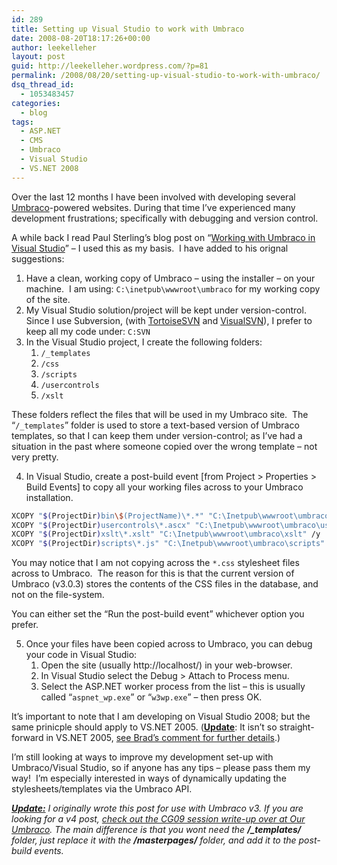 ```yaml
---
id: 289
title: Setting up Visual Studio to work with Umbraco
date: 2008-08-20T18:17:26+00:00
author: leekelleher
layout: post
guid: http://leekelleher.wordpress.com/?p=81
permalink: /2008/08/20/setting-up-visual-studio-to-work-with-umbraco/
dsq_thread_id:
  - 1053483457
categories:
  - blog
tags:
  - ASP.NET
  - CMS
  - Umbraco
  - Visual Studio
  - VS.NET 2008
---
```

Over the last 12 months I have been involved with developing several [Umbraco](http://umbraco.org/)-powered websites. During that time I&#8217;ve experienced many development frustrations; specifically with debugging and version control.

A while back I read Paul Sterling&#8217;s blog post on &#8220;[Working with Umbraco in Visual Studio](http://www.motusconnect.com/blog/2007/12/10/working%20with%20umbraco%20in%20visual%20studio.aspx)&#8221; &#8211; I used this as my basis.  I have added to his orignal suggestions:

1. Have a clean, working copy of Umbraco &#8211; using the installer &#8211; on your machine.  I am using: `C:\inetpub\wwwroot\umbraco` for my working copy of the site.
2. My Visual Studio solution/project will be kept under version-control.  Since I use Subversion, (with [TortoiseSVN](http://tortoisesvn.net/) and [VisualSVN](http://www.visualsvn.com/visualsvn/)), I prefer to keep all my code under: `C:SVN`
3. In the Visual Studio project, I create the following folders: 
    1. `/_templates`
    2. `/css`
    3. `/scripts`
    4. `/usercontrols`
    5. `/xslt`

These folders reflect the files that will be used in my Umbraco site.  The &#8220;`/_templates`&#8221; folder is used to store a text-based version of Umbraco templates, so that I can keep them under version-control; as I&#8217;ve had a situation in the past where someone copied over the wrong template &#8211; not very pretty.</li> 

4. In Visual Studio, create a post-build event [from Project > Properties > Build Events] to copy all your working files across to your Umbraco installation.

```bash
XCOPY "$(ProjectDir)bin\$(ProjectName)\*.*" "C:\Inetpub\wwwroot\umbraco\bin" /y
XCOPY "$(ProjectDir)usercontrols\*.ascx" "C:\Inetpub\wwwroot\umbraco\usercontrols" /y
XCOPY "$(ProjectDir)xslt\*.xslt" "C:\Inetpub\wwwroot\umbraco\xslt" /y
XCOPY "$(ProjectDir)scripts\*.js" "C:\Inetpub\wwwroot\umbraco\scripts" /y
```

You may notice that I am not copying across the `*.css` stylesheet files across to Umbraco.  The reason for this is that the current version of Umbraco (v3.0.3) stores the contents of the CSS files in the database, and not on the file-system.
	
You can either set the &#8220;Run the post-build event&#8221; whichever option you prefer.</li> 

5. Once your files have been copied across to Umbraco, you can debug your code in Visual Studio: 
    1. Open the site (usually http://localhost/) in your web-browser.
    2. In Visual Studio select the Debug > Attach to Process menu.
    3. Select the ASP.NET worker process from the list &#8211; this is usually called &#8220;`aspnet_wp.exe`&#8221; or &#8220;`w3wp.exe`&#8221; &#8211; then press OK.</ol> 

It&#8217;s important to note that I am developing on Visual Studio 2008; but the same prinicple should apply to VS.NET 2005. (**<span style="text-decoration:underline;">Update</span>**: It isn&#8217;t so straight-forward in VS.NET 2005, [see Brad&#8217;s comment for further details](http://blog.leekelleher.com/2008/08/20/setting-up-visual-studio-to-work-with-umbraco/#comment-110).)

I&#8217;m still looking at ways to improve my development set-up with Umbraco/Visual Studio, so if anyone has any tips &#8211; please pass them my way!  I&#8217;m especially interested in ways of dynamically updating the stylesheets/templates via the Umbraco API.

_**<span style="text-decoration:underline;">Update:</span>** I originally wrote this post for use with Umbraco v3. If you are looking for a v4 post,_ [_check out the CG09 session write-up over at Our Umbraco_](http://our.umbraco.org/wiki/codegarden-2009/open-space-minutes/working-in-visual-studio-when-developing-umbraco-solutions)_. The main difference is that you wont need the **/_templates/** folder, just replace it with the **/masterpages/** folder, and add it to the post-build events._